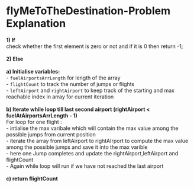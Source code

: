 # flyMeToTheDestination-Problem Explanation

**1) If** </br> 
     check whether the first element is zero or not and if it is 0 then return -1;</br></br>
**2) Else** </br></br>
       **a)  Initialise variables:** </br>
           - `fuelAirportsArrLength` for length of the array </br >
           - `flightCount` to track the number of jumps or flights </br>
           - `leftAirport` and `rightAirport` to keep track of the starting and max reachable index in array
           for current iteration </br></br>
       **b) Iterate while loop till last second airport (rightAirport < fuelAtAirportsArrLength - 1)**</br>
         For loop for one flight : </br>
            - intialise the max varibale which will contain the max value among the possible 
              jumps from current position </br>
            - iterate the array from leftAirport to rightAIrport to compute the max value
              among the possible jumps and  save it into the max varible</br>
             - here one Jump completes and update the rightAirport,leftAirport and flightCount</br>
             - Again while loop will run if we have not reached the last airport</br></br>
         **c) return flightCount**

    
